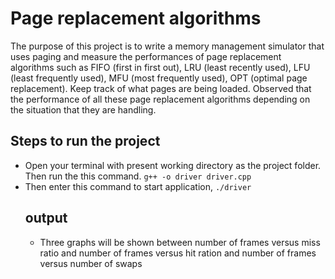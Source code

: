 # Page replacement algorithms

The purpose of this project is to write a memory management simulator that uses paging
and measure the performances of page replacement algorithms such as FIFO (first in first
out), LRU (least recently used), LFU (least frequently used), MFU (most frequently used),
OPT (optimal page replacement). Keep track of what pages are being loaded. Observed that
the performance of all these page replacement algorithms depending on the situation that
they are handling.


## Steps to run the project
- Open your terminal with present working directory as the project folder. Then run the this command.
    ```g++ -o driver driver.cpp```
- Then enter this command to start application, 
    ```./driver```
    ## output
    * Three graphs will be shown between number of frames versus miss ratio and number of frames versus hit ration and number of frames versus number of swaps
    